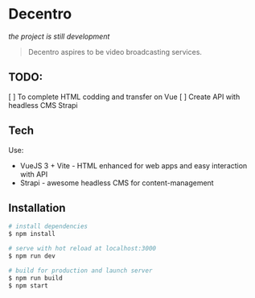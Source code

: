 # Decentro
*the project is still development*

> Decentro aspires to be video broadcasting services.

## TODO:
[ ] To complete HTML codding and transfer on Vue
[ ] Create API with headless CMS Strapi

## Tech
Use:
- VueJS 3 + Vite - HTML enhanced for web apps and easy interaction with API
- Strapi - awesome headless CMS for content-management


## Installation

``` bash
# install dependencies
$ npm install

# serve with hot reload at localhost:3000
$ npm run dev

# build for production and launch server
$ npm run build
$ npm start
```
